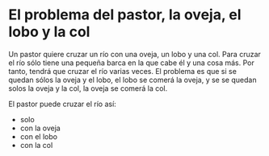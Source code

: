 # El problema del pastor, la oveja, el lobo y la col

Un pastor quiere cruzar un río con una oveja, un lobo y una col.
Para cruzar el río sólo tiene una pequeña barca en la que cabe él
y una cosa más. Por tanto, tendrá que cruzar el río varias veces.
El problema es que si se quedan sólos la oveja y el lobo, el lobo
se comerá la oveja, y se se quedan solos la oveja y la col,
la oveja se comerá la col.

El pastor puede cruzar el río así:
- solo
- con la oveja
- con el lobo
- con la col
